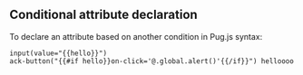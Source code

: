 ## Conditional attribute declaration 

To declare an attribute based on another condition in Pug.js syntax:

```pug
input(value="{{hello}}")
ack-button("{{#if hello}}on-click='@.global.alert()'{{/if}}") helloooo
```
